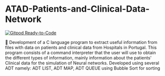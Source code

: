 # ATAD-Patients-and-Clinical-Data-Network


[![Gitpod Ready-to-Code](https://img.shields.io/badge/Gitpod-ready--to--code-blue?logo=gitpod)](https://gitpod.io/#https://github.com/Joaosilgo/ATAD-Patients-and-Clinical-Data-Network)

💉 Development of a C language program to extract useful information from files with data on patients and clinical data from Hospitals in Portugal. This program consists of a command interpreter that the user will use to obtain the different types of information, mainly information about the patients' Clinical data for the simulation of Neural networks.  Developed using several ADT namely: ADT LIST, ADT MAP, ADT QUEUE using Bubble Sort for sorting
